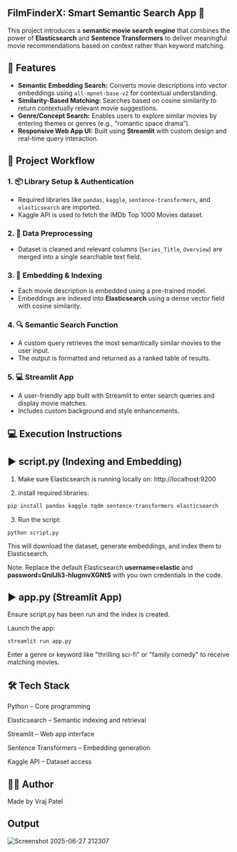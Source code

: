 ## FilmFinderX: Smart Semantic Search App 🔎
This project introduces a **semantic movie search engine** that combines the power of **Elasticsearch** and **Sentence Transformers** to deliver meaningful movie recommendations based on context rather than keyword matching.

## 🚀 Features

- **Semantic Embedding Search:** Converts movie descriptions into vector embeddings using `all-mpnet-base-v2` for contextual understanding.
- **Similarity-Based Matching:** Searches based on cosine similarity to return contextually relevant movie suggestions.
- **Genre/Concept Search:** Enables users to explore similar movies by entering themes or genres (e.g., “romantic space drama”).
- **Responsive Web App UI:** Built using **Streamlit** with custom design and real-time query interaction.


## 🔧 Project Workflow

### 1. 📦 Library Setup & Authentication
- Required libraries like `pandas`, `kaggle`, `sentence-transformers`, and `elasticsearch` are imported.
- Kaggle API is used to fetch the IMDb Top 1000 Movies dataset.

### 2. 🧹 Data Preprocessing
- Dataset is cleaned and relevant columns (`Series_Title`, `Overview`) are merged into a single searchable text field.

### 3. 🧠 Embedding & Indexing
- Each movie description is embedded using a pre-trained model.
- Embeddings are indexed into **Elasticsearch** using a dense vector field with cosine similarity.

### 4. 🔍 Semantic Search Function
- A custom query retrieves the most semantically similar movies to the user input.
- The output is formatted and returned as a ranked table of results.

### 5. 💻 Streamlit App
- A user-friendly app built with Streamlit to enter search queries and display movie matches.
- Includes custom background and style enhancements.



## 💻 Execution Instructions

## ▶️ script.py (Indexing and Embedding)
1. Make sure Elasticsearch is running locally on:
http://localhost:9200

2. Install required libraries:
```bash
pip install pandas kaggle tqdm sentence-transformers elasticsearch
```
3. Run the script:
```
python script.py
```
This will download the dataset, generate embeddings, and index them to Elasticsearch.

Note: Replace the default Elasticsearch **username=elastic** and **password=QniIJli3-hIugmvXGNtS** with you own credentials in the code.

## ▶️ app.py (Streamlit App)
Ensure script.py has been run and the index is created.

Launch the app:
```
streamlit run app.py
```
Enter a genre or keyword like "thrilling sci-fi" or "family comedy" to receive matching movies.

## 🛠️ Tech Stack
Python – Core programming

Elasticsearch – Semantic indexing and retrieval

Streamlit – Web app interface

Sentence Transformers – Embedding generation

Kaggle API – Dataset access


## 🙋‍♂️ Author
Made by Vraj Patel

## Output
![Screenshot 2025-06-27 212307](https://github.com/user-attachments/assets/b69ea90f-a28c-4454-b159-368dc51f4e6e)


